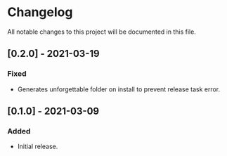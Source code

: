 # Changelog
All notable changes to this project will be documented in this file.

## [0.2.0] - 2021-03-19
### Fixed
- Generates unforgettable folder on install to prevent release task error.

## [0.1.0] - 2021-03-09
### Added
- Initial release.